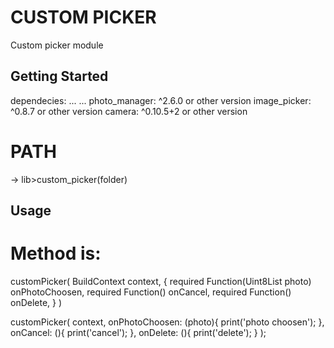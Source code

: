 # CUSTOM PICKER

Custom picker module

## Getting Started

dependecies:
    ...
    ...
    photo_manager: ^2.6.0 or other version
    image_picker: ^0.8.7 or other version
    camera: ^0.10.5+2 or other version


# PATH 
-> lib>custom_picker(folder)

## Usage

# Method is:
customPicker(
  BuildContext context, 
  {
    required Function(Uint8List photo) onPhotoChoosen,
    required Function() onCancel,
    required Function() onDelete,
  }
)



customPicker(
    context,
    onPhotoChoosen: (photo){
        print('photo choosen');
    },
    onCancel: (){
        print('cancel');
    },
    onDelete: (){
        print('delete');
    }
);